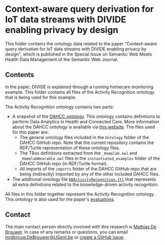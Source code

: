 # Context-aware query derivation for IoT data streams with DIVIDE enabling privacy by design

This folder contains the ontology data related to the paper "Context-aware query derivation for IoT data streams with DIVIDE enabling privacy by design", which is published in the Special Issue on Semantic Web Meets Health Data Management of the Semantic Web Journal.

## Contents

In the paper, DIVIDE is explained through a running homecare monitoring example. This folder contains all files of the Activity Recognition ontology that is being used for this example.

The Activity Recognition ontology contains two parts:

- A snapshot of the [DAHCC ontology](https://github.com/predict-idlab/DAHCC-Sources). This ontology contains definitions to perform Data Analytics in Health and Connected Care. More information about the DAHCC ontology is available via [this website](https://dahcc.idlab.ugent.be). The files used for this paper are:
  - The general ontology files included in the `Ontology` folder of the DAHCC GitHub repo. Note that the current repository contains the RDF/Turtle representation of these ontology files.
  - The TBox definitions extracted from the `_Homelab.owl` and `_HomelabWearable.owl` files in the `instantiated_examples` folder of the DAHCC GitHub repo (in RDF/Turtle format).
  - All imports of the `imports` folder of the DAHCC GitHub repo that are being (indirectly) imported by any of the other included DAHCC files.
- The additional ontology file [`KBActivityRecognition.ttl`](KBActivityRecognition.ttl) that represents all extra definitions related to the knowledge-driven activity recognition.

All files in this folder together represent the Activity Recognition ontology. 
This ontology is also used for the paper's [evaluations](../evaluations).

## Contact
 
The main contact person directly involved with this research is [Mathias De Brouwer](https://www.linkedin.com/in/mathiasdebrouwer/). In case of any remarks or questions, you can email [mrdbrouw.DeBrouwer@UGent.be](mailto:mrdbrouw.DeBrouwer@UGent.be) or [create a GitHub issue](../../../../issues/new).

